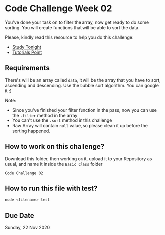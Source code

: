 # Code Challenge Week 02

You've done your task on to filter the array, now get ready to do some sorting. You will create functions that will be able to sort the data.

Please, kindly read this resource to help you do this challenge:
* [Study Tonight](https://www.studytonight.com/data-structures/bubble-sort)
* [Tutorials Point](https://www.tutorialspoint.com/data_structures_algorithms/bubble_sort_algorithm.htm)

## Requirements

There's will be an array called `data`, it will be the array that you have to sort, ascending and descending.
Use the bubble sort algorithm. You can google it :)

Note:
* Since you've finished your filter function in the pass, now you can use the `.filter` method in the array
* You can't use the `.sort` method in this challenge
* Raw Array will contain `null` value, so please clean it up before the sorting happened.

## How to work on this challenge?

Download this folder, then working on it, upload it to your Repository as usual, and name it inside the `Basic Class` folder

```
Code Challenge 02
```

## How to run this file with test?

```bash
node <filename> test
```

## Due Date

Sunday, 22 Nov 2020
